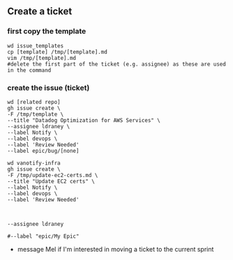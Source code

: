 ## Create a ticket
### first copy the template
```
wd issue_templates
cp [template] /tmp/[template].md
vim /tmp/[template].md
#delete the first part of the ticket (e.g. assignee) as these are used in the command
```

### create the issue (ticket)
```
wd [related repo]
gh issue create \
-F /tmp/template \
--title "Datadog Optimization for AWS Services" \
--assignee ldraney \
--label Notify \
--label devops \
--label 'Review Needed'
--label epic/bug/[none]
```
```
wd vanotify-infra
gh issue create \
-F /tmp/update-ec2-certs.md \
--title "Update EC2 certs" \
--label Notify \
--label devops \
--label 'Review Needed' 



--assignee ldraney 

#--label "epic/My Epic"
```

- message Mel if I'm interested in moving a ticket to the current sprint
